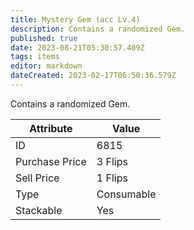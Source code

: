 ```yaml
---
title: Mystery Gem (acc Lv.4)
description: Contains a randomized Gem.
published: true
date: 2023-08-21T05:30:57.409Z
tags: items
editor: markdown
dateCreated: 2023-02-17T06:50:36.579Z
---
```


Contains a randomized Gem.

|Attribute|Value|
|-|-|
|ID|6815|
|Purchase Price|3 Flips|
|Sell Price|1 Flips|
|Type|Consumable|
|Stackable|Yes|

